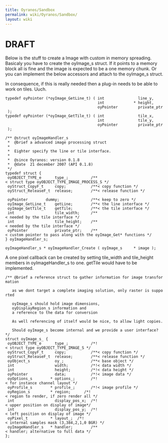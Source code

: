 ```yaml
---
title: Oyranos/Sandbox
permalink: wiki/Oyranos/Sandbox/
layout: wiki
---
```


DRAFT
=====

Below is the stuff to create a Image with custom in memory spreading.
Basicaly you have to create the oyImage\_s struct. If it points to a
memory block all is fine and the image is expected to be a one memory
chunk. Or you can implement the below accessors and attach to the
oyImage\_s struct.

In consequence, if this is really needed then a plug-in needs to be able
to work on tiles. Uuch.

`typedef oyPointer (*oyImage_GetLine_t) ( int               line_y,`  
`                                         int             * height,`  
`                                         oyPointer         private_ptr );`  
`typedef oyPointer (*oyImage_GetTile_t) ( int               tile_x,`  
`                                         int               tile_y,`  
`                                         oyPointer         private_ptr );`

`/** @struct oyImageHandler_s`  
` *  @brief a advanced image processing struct`  
` *`  
` *  Eighter specify the line or tile interface.`  
` *`  
` *  @since Oyranos: version 0.1.8`  
` *  @date  21 december 2007 (API 0.1.8)`  
` */`  
`typedef struct {`  
` oyOBJECT_TYPE_e      type_;          /**< struct type oyOBJECT_TYPE_IMAGE_PROCESS_S */`  
` oyStruct_CopyF_t     copy;           /**< copy function */`  
` oyStruct_ReleaseF_t  release;        /**< release function */`  
  
` oyPointer        dummy;              /**< keep to zero */`  
` oyImage_GetLine_t    getLine;        /**< the line interface */`  
` oyImage_GetTile_t    getTile;        /**< the tile interface */`  
` int                  tile_width;     /**< needed by the tile interface */`  
` int                  tile_height;    /**< needed by the tile interface */`  
` oyPointer            private_ptr;    /**< custom pointer to pass along with the oyImage_Get* functions */`  
`} oyImageHandler_s;`  
  
`oyImageHandler_s * oyImageHandler_Create ( oyImage_s     * image );`

A one pixel callback can be created by setting tile\_width and
tile\_height members in oyImageHandler\_s to one. getTile would have to
be implemented.

`/** @brief a reference struct to gather information for image transformation`  
  
`   as we dont target a complete imaging solution, only raster is supported`  
  
`   oyImage_s should hold image dimensions,`  
`   oyDisplayRegion_s information and`  
`   a reference to the data for conversion`  
  
`   As well referencing of itself would be nice, to allow light copies.`  
  
`   Should oyImage_s become internal and we provide a user interface?`  
`*/`  
`struct oyImage_s_ {`  
` oyOBJECT_TYPE_e      type_;          /*!< struct type oyOBJECT_TYPE_IMAGE_S */`  
` oyStruct_CopyF_t     copy;           /**< copy function */`  
` oyStruct_ReleaseF_t  release;        /**< release function */`  
` oyObject_s           oy_;            /**< base object */`  
` int                  width;          /*!< data width */`  
` int                  height;         /*!< data height */`  
` oyPointer            data;           /*!< image data */`  
` oyOptions_s        * options_;       /*!< for instance channel layout */`  
` oyProfile_s        * profile_;       /*!< image profile */`  
` oyRegion_s         * region;      /*!< region to render, if zero render all */`  
` int                  display_pos_x;  /*!< upper position on display of image*/`  
` int                  display_pos_y;  /*!< left position on display of image */`  
` oyPixel_t          * layout_;  /*!< internal samples mask (3,384,2,1,0 BGR) */`  
` oyImageHandler_s   * handler;        /**< handler; alternative to full data */`  
`};`
